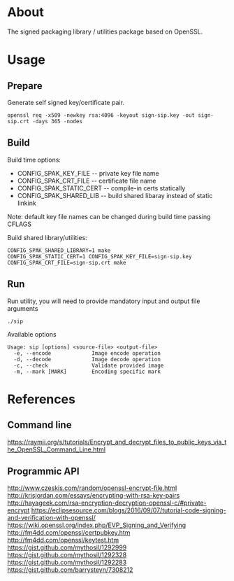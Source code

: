 
# About

The signed packaging library / utilities package based on OpenSSL.

# Usage

## Prepare

Generate self signed key/certificate pair.
```
openssl req -x509 -newkey rsa:4096 -keyout sign-sip.key -out sign-sip.crt -days 365 -nodes
```

## Build

Build time options:

* CONFIG_SPAK_KEY_FILE -- private key file name
* CONFIG_SPAK_CRT_FILE -- certificate file name
* CONFIG_SPAK_STATIC_CERT -- compile-in certs statically
* CONFIG_SPAK_SHARED_LIB -- build shared libaray instead of static linkink

Note: default key file names can be changed during build time passing CFLAGS

Build shared library/utilities:

```
CONFIG_SPAK_SHARED_LIBRARY=1 make
CONFIG_SPAK_STATIC_CERT=1 CONFIG_SPAK_KEY_FILE=sign-sip.key CONFIG_SPAK_CRT_FILE=sign-sip.crt make
```

## Run

Run utility, you will need to provide mandatory input and output file arguments
```
./sip
```

Available options
```
Usage: sip [options] <source-file> <output-file>
  -e, --encode             Image encode operation
  -d, --decode             Image decode operation
  -c, --check              Validate provided image
  -m, --mark [MARK]        Encoding specific mark
```

# References

## Command line

https://raymii.org/s/tutorials/Encrypt_and_decrypt_files_to_public_keys_via_the_OpenSSL_Command_Line.html

## Programmic API

http://www.czeskis.com/random/openssl-encrypt-file.html
http://krisjordan.com/essays/encrypting-with-rsa-key-pairs
http://hayageek.com/rsa-encryption-decryption-openssl-c/#private-encrypt
https://eclipsesource.com/blogs/2016/09/07/tutorial-code-signing-and-verification-with-openssl/
https://wiki.openssl.org/index.php/EVP_Signing_and_Verifying
http://fm4dd.com/openssl/certpubkey.htm
http://fm4dd.com/openssl/keytest.htm
https://gist.github.com/mythosil/1292999
https://gist.github.com/mythosil/1292328
https://gist.github.com/mythosil/1292283
https://gist.github.com/barrysteyn/7308212
